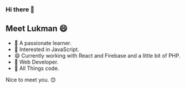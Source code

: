 ### Hi there 👋

## Meet Lukman 😄

- 🔭 A passionate learner.
- 🌱 Interested in JavaScript.
- 😄 Currently working with React and Firebase and a little bit of PHP.
- 👯 Web Developer.
- 🤔 All Things code. 

Nice to meet you. 😊
